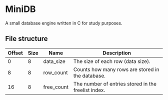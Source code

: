 # MiniDB
A small database engine written in C for study purposes.

## File structure


| Offset | Size | Name           | Description                                         |
|--------|------|----------------|-----------------------------------------------------|
| 0      | 8    | data_size       | The size of each row (data size).                   |
| 8      | 8    | row_count      | Counts how many rows are stored in the database.    |
| 16     | 8    | free_count | The number of entries stored in the freelist index. |
